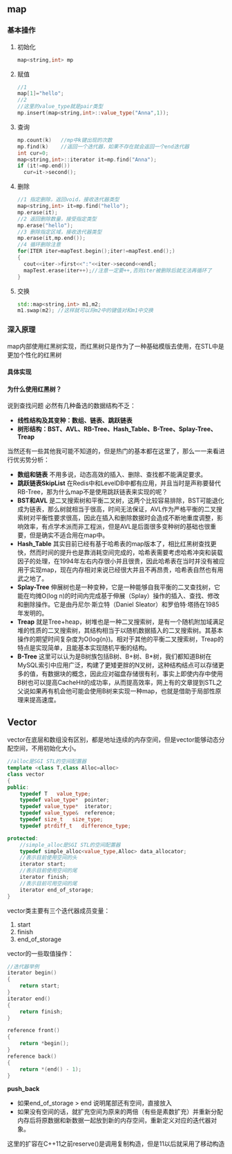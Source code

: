 ## map

### 基本操作

1. 初始化

   ```cpp
   map<string,int> mp
   ```

2. 赋值

   ```cpp
   //1
   map[1]="hello";
   //2
   //这里的value_type就是pair类型
   mp.insert(map<string,int>::value_type("Anna",1));
   
   ```

3. 查询

   ```cpp
   mp.count(k)   //mp中k键出现的次数
   mp.find(k)    //返回一个迭代器，如果不存在就会返回一个end迭代器
   int cur=0;
   map<string,int>::iterator it=mp.find("Anna");
   if (it!=mp.end())
     cur=it->second();
   ```

4. 删除

   ```cPP
   //1 指定删除，返回void，接收迭代器类型
   map<string,int> it=mp.find("hello");
   mp.erase(it);
   //2 返回删除数量，接受指定类型
   mp.erase("hello");
   //3 删除指定区域，接收迭代器类型
   mp.erase(it,mp.end());
   //4 循环删除注意
   for(ITER iter=mapTest.begin();iter!=mapTest.end();)
   {
     cout<<iter->first<<":"<<iter->second<<endl;
     mapTest.erase(iter++);//注意一定要++,否则iter被删除后就无法再循环了
   }
   ```
   
5. 交换

   ```cpp
   std::map<string,int> m1,m2;
   m1.swap(m2); //这样就可以将m2中的键值对和m1中交换
   ```

### 深入原理

map内部使用红黑树实现，而红黑树只是作为了一种基础模版去使用，在STL中是更加个性化的红黑树

#### 具体实现

#### 为什么使用红黑树？

说到查找问题 必然有几种备选的数据结构不乏：

- **线性结构及其变种：数组、链表、跳跃链表**
- **树形结构：BST、AVL、RB-Tree、Hash_Table、B-Tree、Splay-Tree、Treap**

当然还有一些其他我可能不知道的，但是热门的基本都在这里了，那么一一来看进行优劣势分析：

- **数组和链表** 不用多说，动态高效的插入、删除、查找都不能满足要求。
- **跳跃链表SkipList** 在Redis中和LevelDB中都有应用，并且当时是声称要替代RB-Tree，那为什么map不是使用跳跃链表来实现的呢？
- **BST和AVL** 是二叉搜索树和平衡二叉树，这两个比较容易排除，BST可能退化成为链表，那么树就相当于很高，时间无法保证，AVL作为严格平衡的二叉搜索树对平衡性要求很高，因此在插入和删除数据时会造成不断地重度调整，影响效率，有点学术派而非工程派，但是AVL是后面很多变种树的基础也很重要，但是确实不适合用在map中。
- **Hash_Table** 其实目前已经有基于哈希表的map版本了，相比红黑树查找更快，然而时间的提升也是靠消耗空间完成的，哈希表需要考虑哈希冲突和装载因子的处理，在1994年左右内存很小并且很贵，因此哈希表在当时并没有被应用于实现map，现在内存相对来说已经很大并且不再昂贵，哈希表自然也有用武之地了。
- **Splay-Tree** 伸展树也是一种变种，它是一种能够自我平衡的二叉查找树，它能在均摊O(log n)的时间内完成基于伸展（Splay）操作的插入、查找、修改和删除操作。它是由丹尼尔·斯立特（Daniel Sleator）和罗伯特·塔扬在1985年发明的。
- **Treap** 就是Tree+heap，树堆也是一种二叉搜索树，是有一个随机附加域满足堆的性质的二叉搜索树，其结构相当于以随机数据插入的二叉搜索树。其基本操作的期望时间复杂度为O(log{n})。相对于其他的平衡二叉搜索树，Treap的特点是实现简单，且能基本实现随机平衡的结构。
- **B-Tree** 这里可以认为是B树族包括B树、B+树、B*树，我们都知道B树在MySQL索引中应用广泛，构建了更矮更胖的N叉树，这种结构结点可以存储更多的值，有数据块的概念，因此应对磁盘存储很有利，事实上即使内存中使用B树也可以提高CacheHit的成功率，从而提高效率，网上有的文章提到STL之父说如果再有机会他可能会使用B树来实现一种map，也就是借助于局部性原理来提高速度。



## Vector

vector在底层和数组没有区别，都是地址连续的内存空间，但是vector能够动态分配空间，不用初始化大小。

```cpp
//alloc是SGI STL的空间配置器
template <class T,class Alloc=alloc>
class vector
{
public:
    typedef T   value_type;
    typedef value_type*  pointer;
    typedef value_type*  iterator;
    typedef value_type&  reference;
    typedef size_t   size_type;
    typedef ptrdiff_t   difference_type;

protected:
    //simple_alloc是SGI STL的空间配置器
    typedef simple_alloc<value_type,Alloc> data_allocator;
    //表示目前使用空间的头
    iterator start; 
    //表示目前使用空间的尾
    iterator finish; 
    //表示目前可用空间的尾
    iterator end_of_storage;
}
```

vector类主要有三个迭代器成员变量：

1. start
2. finish
3. end_of_storage 

vector的一些取值操作：

```cpp
//迭代器举例
iterator begin()
{
    return start;
}
iterator end()
{
    return finish;
}

reference front()
{
    return *begin();
}
reference back()
{
    return *(end() - 1);
}
```

**push_back**

- 如果end_of_storage > end 说明尾部还有空间，直接放入
- 如果没有空间的话，就扩充空间为原来的两倍（有些是素数扩充）并重新分配内存后将原数据和新数据一起放到新的内存空间，重新定义对应的迭代器对象。

这里的扩容在C++11之前reserve()是调用复制构造，但是11以后就采用了移动构造






















